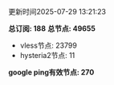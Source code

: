 更新时间2025-07-29 13:21:23

**总订阅: 188**
**总节点: 49655**
- vless节点: 23799
- hysteria2节点: 11

**google ping有效节点: 270**
